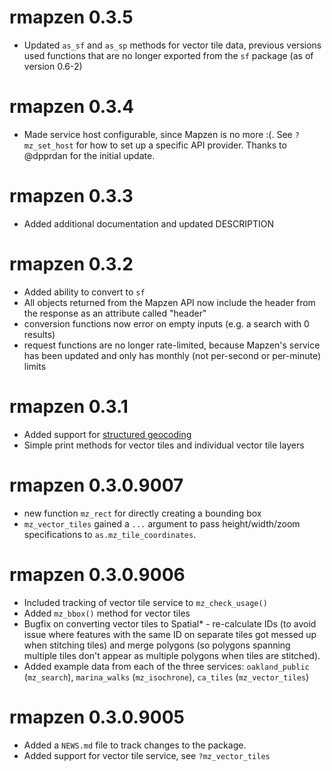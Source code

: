 # rmapzen 0.3.5
* Updated `as_sf` and `as_sp` methods for vector tile data, previous versions used functions that are no longer exported from the `sf` package (as of version 0.6-2)

# rmapzen 0.3.4
* Made service host configurable, since Mapzen is no more :(. See `?mz_set_host` for how to set up a specific API provider. Thanks to @dpprdan for the initial update. 

# rmapzen 0.3.3
* Added additional documentation and updated DESCRIPTION

# rmapzen 0.3.2
* Added ability to convert to `sf`
* All objects returned from the Mapzen API now include the header from the response as an attribute called "header"
* conversion functions now error on empty inputs (e.g. a search with 0 results)
* request functions are no longer rate-limited, because Mapzen's service has been updated and only has monthly (not per-second or per-minute) limits

# rmapzen 0.3.1
* Added support for [structured geocoding](https://mapzen.com/documentation/search/structured-geocoding/)
* Simple print methods for vector tiles and individual vector tile layers

# rmapzen 0.3.0.9007
* new function `mz_rect` for directly creating a bounding box
* `mz_vector_tiles` gained a `...` argument to pass height/width/zoom specifications to `as.mz_tile_coordinates`.

# rmapzen 0.3.0.9006

* Included tracking of vector tile service to `mz_check_usage()`
* Added `mz_bbox()` method for vector tiles
* Bugfix on converting vector tiles to Spatial* - re-calculate IDs (to avoid issue where features with the same ID on separate tiles got messed up when stitching tiles) and merge polygons (so polygons spanning multiple tiles don't appear as multiple polygons when tiles are stitched).
* Added example data from each of the three services: `oakland_public` (`mz_search`), `marina_walks` (`mz_isochrone`), `ca_tiles` (`mz_vector_tiles`)

# rmapzen 0.3.0.9005

* Added a `NEWS.md` file to track changes to the package.
* Added support for vector tile service, see `?mz_vector_tiles`


